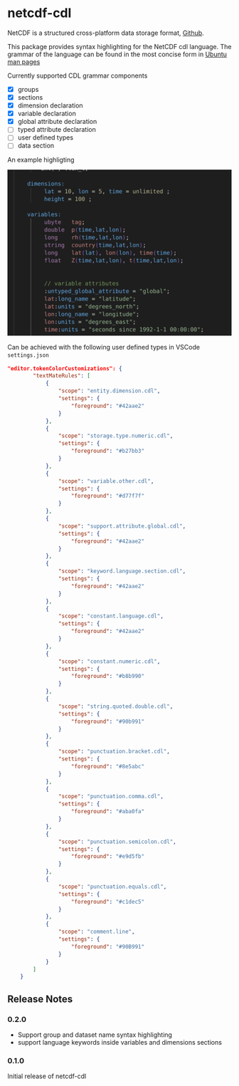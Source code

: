 # netcdf-cdl

NetCDF is a structured cross-platform data storage format, [Github](https://github.com/Unidata/netcdf-c).

This package provides syntax highlighting for the NetCDF cdl language. The grammar of the language can be found in the most concise form in [Ubuntu man pages](https://manpages.ubuntu.com/manpages/bionic/man1/ncgen.1.html)

Currently supported CDL grammar components

- [x] groups
- [x] sections
- [x] dimension declaration
- [x] variable declaration
- [x] global attribute declaration
- [ ] typed attribute declaration
- [ ] user defined types
- [ ] data section

An example highligting

![example_highlighting](https://raw.githubusercontent.com/miikama/ncdl-gen/master/vscode/netcdf-cdl/example_theme.png)

Can be achieved with the following user defined types in VSCode `settings.json`

```json
"editor.tokenColorCustomizations": {
        "textMateRules": [
            {
                "scope": "entity.dimension.cdl",
                "settings": {
                    "foreground": "#42aae2"
                }
            },
            {
                "scope": "storage.type.numeric.cdl",
                "settings": {
                    "foreground": "#b27bb3"
                }
            },
            {
                "scope": "variable.other.cdl",
                "settings": {
                    "foreground": "#d77f7f"
                }
            },
            {
                "scope": "support.attribute.global.cdl",
                "settings": {
                    "foreground": "#42aae2"
                }
            },
            {
                "scope": "keyword.language.section.cdl",
                "settings": {
                    "foreground": "#42aae2"
                }
            },
            {
                "scope": "constant.language.cdl",
                "settings": {
                    "foreground": "#42aae2"
                }
            },
            {
                "scope": "constant.numeric.cdl",
                "settings": {
                    "foreground": "#b8b990"
                }
            },
            {
                "scope": "string.quoted.double.cdl",
                "settings": {
                    "foreground": "#90b991"
                }
            },
            {
                "scope": "punctuation.bracket.cdl",
                "settings": {
                    "foreground": "#8e5abc"
                }
            },
            {
                "scope": "punctuation.comma.cdl",
                "settings": {
                    "foreground": "#aba0fa"
                }
            },
            {
                "scope": "punctuation.semicolon.cdl",
                "settings": {
                    "foreground": "#e9d5fb"
                }
            },
            {
                "scope": "punctuation.equals.cdl",
                "settings": {
                    "foreground": "#c1dec5"
                }
            },
            {
                "scope": "comment.line",
                "settings": {
                    "foreground": "#90B991"
                }
            }
        ]
    }
```



## Release Notes

### 0.2.0

- Support group and dataset name syntax highlighting
- support language keywords inside variables and dimensions sections

### 0.1.0

Initial release of netcdf-cdl
